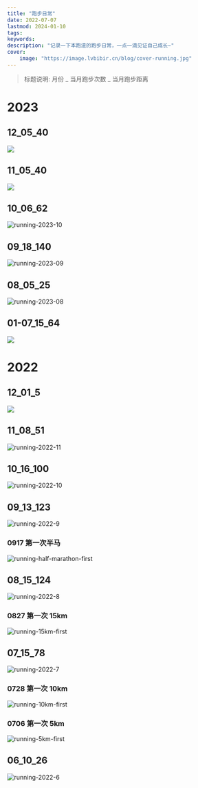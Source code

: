 ```yaml
---
title: "跑步日常"
date: 2022-07-07
lastmod: 2024-01-10
tags:
keywords:
description: "记录一下本跑渣的跑步日常，一点一滴见证自己成长~"
cover:
    image: "https://image.lvbibir.cn/blog/cover-running.jpg"
---
```


> 标题说明: 月份 _ 当月跑步次数 _ 当月跑步距离

# 2023

## 12_05_40

![](https://image.lvbibir.cn/blog/running-2023-12.png)

## 11_05_40

![](https://image.lvbibir.cn/blog/running-2023-11.png)

## 10_06_62

![running-2023-10](https://image.lvbibir.cn/blog/running-2023-10.png)

## 09_18_140

![running-2023-09](https://image.lvbibir.cn/blog/running-2023-09.png)

## 08_05_25

![running-2023-08](https://image.lvbibir.cn/blog/running-2023-08.png)

## 01-07_15_64

![](https://image.lvbibir.cn/blog/running-2023-01-07.png)

# 2022

## 12_01_5

![](https://image.lvbibir.cn/blog/running-2022-12.png)

## 11_08_51

![running-2022-11](https://image.lvbibir.cn/blog/running-2022-11.png)

## 10_16_100

![running-2022-10](https://image.lvbibir.cn/blog/running-2022-10.png)

## 09_13_123

![running-2022-9](https://image.lvbibir.cn/blog/running-2022-9.png)

### 0917 第一次半马

![running-half-marathon-first](https://image.lvbibir.cn/blog/running-half-marathon-first.jpg)

## 08_15_124

![running-2022-8](https://image.lvbibir.cn/blog/running-2022-8.jpg)

### 0827 第一次 15km

![running-15km-first](https://image.lvbibir.cn/blog/running-15km-first.jpg)

## 07_15_78

![running-2022-7](https://image.lvbibir.cn/blog/running-2022-7.jpg)

### 0728 第一次 10km

![running-10km-first](https://image.lvbibir.cn/blog/running-10km-first.jpg)

### 0706 第一次 5km

![running-5km-first](https://image.lvbibir.cn/blog/running-5km-first.jpg)

## 06_10_26

![running-2022-6](https://image.lvbibir.cn/blog/running-2022-6.jpg)

